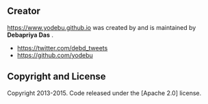 


## Creator

https://www.yodebu.github.io was created by and is maintained by **Debapriya Das** .

* https://twitter.com/debd_tweets
* https://github.com/yodebu



## Copyright and License

Copyright 2013-2015. Code released under the [Apache 2.0] license.
